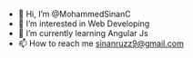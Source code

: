 - 👋 Hi, I’m @MohammedSinanC
- 👀 I’m interested in Web Developing
- 🌱 I’m currently learning Angular Js
- 📫 How to reach me sinanruzz9@gmail.com

<!---
MohammedSinanC/MohammedSinanC is a ✨ special ✨ repository because its `README.md` (this file) appears on your GitHub profile.
You can click the Preview link to take a look at your changes.
--->
